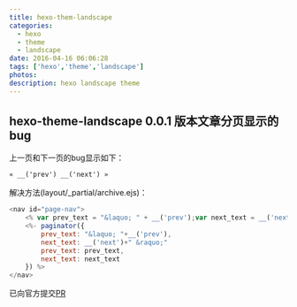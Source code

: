 ```yaml
---
title: hexo-them-landscape
categories:
  - hexo
  - theme
  - landscape
date: 2016-04-16 06:06:28
tags: ['hexo','theme','landscape']
photos:
description: hexo landscape theme 
---
```


## hexo-theme-landscape  0.0.1 版本文章分页显示的bug

上一页和下一页的bug显示如下：

```html
« __('prev') __('next') »
```

解决方法(layout/_partial/archive.ejs)：

```js
<nav id="page-nav">
	<% var prev_text = "&laquo; " + __('prev');var next_text = __('next') + " &raquo;"%>
	<%- paginator({
		prev_text: "&laquo; "+__('prev'),
		next_text: __('next')+" &raquo;"
		prev_text: prev_text,
		next_text: next_text
	}) %>
</nav>
```

已向官方提交[PR](https://github.com/hexojs/hexo-theme-landscape/pull/67/files)